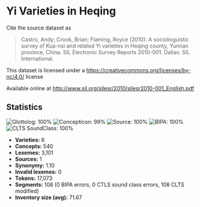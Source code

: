 # Yi Varieties in Heqing

Cite the source dataset as

> Castro, Andy; Crook, Brian; Flaming, Royce (2010): A sociolinguistic survey of Kua-nsi and related Yi varieties in Heqing county, Yunnan province, China. SIL Electronic Survey Reports 2010-001. Dallas: SIL International.

This dataset is licensed under a https://creativecommons.org/licenses/by-nc/4.0/ license

Available online at http://www.sil.org/silesr/2010/silesr2010-001_English.pdf

## Statistics



![Glottolog: 100%](https://img.shields.io/badge/Glottolog-100%25-brightgreen.svg "Glottolog: 100%")
![Concepticon: 99%](https://img.shields.io/badge/Concepticon-99%25-green.svg "Concepticon: 99%")
![Source: 100%](https://img.shields.io/badge/Source-100%25-brightgreen.svg "Source: 100%")
![BIPA: 100%](https://img.shields.io/badge/BIPA-100%25-brightgreen.svg "BIPA: 100%")
![CLTS SoundClass: 100%](https://img.shields.io/badge/CLTS%20SoundClass-100%25-brightgreen.svg "CLTS SoundClass: 100%")

- **Varieties:** 6
- **Concepts:** 540
- **Lexemes:** 3,101
- **Sources:** 1
- **Synonymy:** 1.10
- **Invalid lexemes:** 0
- **Tokens:** 17,073
- **Segments:** 108 (0 BIPA errors, 0 CTLS sound class errors, 108 CLTS modified)
- **Inventory size (avg):** 71.67